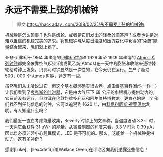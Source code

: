 # 永远不需要上弦的机械钟

> 原文:[https://hack aday . com/2018/02/25/永不需要上弦的机械钟/](https://hackaday.com/2018/02/25/mechanical-clocks-that-never-need-winding/)

机械钟是怎么回事？也许是齿轮，或者是它们发出的轻柔的滴答声？或者也许是对难以置信的机械完美的追求。将机械钟与从每日温度和压力变化中获得的“免费”能量结合起来，我们就上瘾了。

亚瑟·贝弗利于 1864 年建造的[贝弗利时钟](https://en.wikipedia.org/wiki/Beverly_Clock)和 1929 年至 1939 年建造的 [Atmos 系列时钟](https://en.wikipedia.org/wiki/Atmos_clock)都完全依靠空气(贝弗利)或氯乙烷(Atmos)在一天中的膨胀和收缩来通过棘轮给时钟上发条。贝弗利时钟显然是一次性的，它今天仍在运行。生产了超过 500，000 个 Atmos 时钟，肯定有一些。

虽然我们从未听说过它，但这个基本概念确实很古老。点击维基百科(像你一样！)让我们看到了[考克斯的计时器](https://en.wikipedia.org/wiki/Cox%27s_timepiece)，它是由大气压下 68 公斤的水银机芯提供动力的。它目前没有运行，但收藏在伦敦的维多利亚和阿尔伯特博物馆。更古老的是一个我们找不到任何信息的时钟，它可以追溯到 1620 年，由[科尼利厄斯·德莱贝尔](https://en.wikipedia.org/wiki/Cornelis_Drebbel)发明。有人知道什么吗？

我们最近一直在考虑能量收集，Beverly 时钟上的文章称，当温度波动 3.3°c 时，一天内它会获得 31 μWh 的能量，从微控制器的角度来看，3.3 V 时为 0.39 μA，因此您必须非常小心睡眠模式，LED 是不可能的。那么，这能给一个机械钟提供动力，这有多神奇？

感谢[Luke]、[hex4def6]和[Wallace Owen]在评论区向我们透露这些信息！